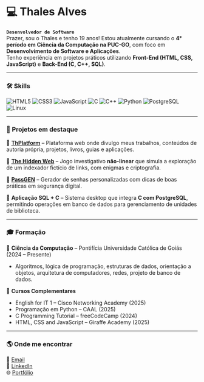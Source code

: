 # 💻 Thales Alves

**`Desenvolvedor de Software`**  
Prazer, sou o Thales e tenho 19 anos! Estou atualmente cursando o **4° período em Ciência da Computação na PUC-GO**, com foco em **Desenvolvimento de Software e Aplicações**.  
Tenho experiência em projetos práticos utilizando **Front-End (HTML, CSS, JavaScript)** e **Back-End (C, C++, SQL)**.  

---

### 🛠️ Skills
![HTML5](https://img.shields.io/badge/HTML5-E34F26?style=for-the-badge&logo=html5&logoColor=white)
![CSS3](https://img.shields.io/badge/CSS3-1572B6?style=for-the-badge&logo=css3&logoColor=white)
![JavaScript](https://img.shields.io/badge/JavaScript-F7DF1E?style=for-the-badge&logo=javascript&logoColor=black)
![C](https://img.shields.io/badge/C-A8B9CC?style=for-the-badge&logo=c&logoColor=black)
![C++](https://img.shields.io/badge/C++-00599C?style=for-the-badge&logo=cplusplus&logoColor=white)
![Python](https://img.shields.io/badge/Python-3776AB?style=for-the-badge&logo=python&logoColor=white)
![PostgreSQL](https://img.shields.io/badge/PostgreSQL-316192?style=for-the-badge&logo=postgresql&logoColor=white)
![Linux](https://img.shields.io/badge/Linux-FCC624?style=for-the-badge&logo=linux&logoColor=black)

---

### 🚀 Projetos em destaque

🔹 [**ThPlatform**](https://th-platform.netlify.app) – Plataforma web onde divulgo meus trabalhos, conteúdos de autoria própria, projetos, livros, guias e aplicações.

🔹 [**The Hidden Web**](https://the-hidden-web.netlify.app) – Jogo investigativo **não-linear** que simula a exploração de um indexador fictício de links, com enigmas e criptografia.  

🔹 [**PassGEN**](https://pass-gen-online.netlify.app) – Gerador de senhas personalizadas com dicas de boas práticas em segurança digital.  

🔹 **Aplicação SQL + C** – Sistema desktop que integra **C com PostgreSQL**, permitindo operações em banco de dados para gerenciamento de unidades de biblioteca.  

---

### 🎓 Formação

📍 **Ciência da Computação** – Pontifícia Universidade Católica de Goiás (2024 – Presente)  
- Algoritmos, lógica de programação, estruturas de dados, orientação a objetos, arquitetura de computadores, redes, projeto de banco de dados.  

📍 **Cursos Complementares**  
- English for IT 1 – Cisco Networking Academy (2025)  
- Programação em Python – CAAL (2025)  
- C Programming Tutorial – freeCodeCamp (2024)  
- HTML, CSS and JavaScript – Giraffe Academy (2025)  

---

### 🌎 Onde me encontrar
📧 [Email](mailto:ththalespuc05@gmail.com)  
💼 [LinkedIn](https://www.linkedin.com/in/thales-alves-araujo/)  
🌐 [Portfólio](https://th-platform.netlify.app)

